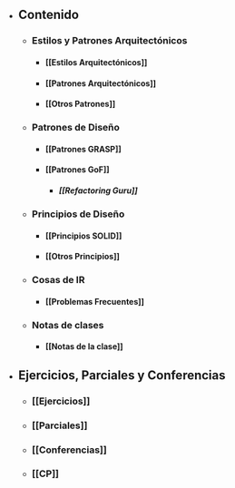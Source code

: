 - ##  Contenido
	- ### Estilos y Patrones Arquitectónicos
		- #### [[Estilos Arquitectónicos]]
		- #### [[Patrones Arquitectónicos]]
		- #### [[Otros Patrones]]
	- ### Patrones de Diseño
		- #### [[Patrones GRASP]]
		- #### [[Patrones GoF]]
			- ##### [[Refactoring Guru]]
	- ### Principios de Diseño
		- #### [[Principios SOLID]]
		- #### [[Otros Principios]]
	- ### Cosas de IR
		- #### [[Problemas Frecuentes]]
	- ### Notas de clases
		- #### [[Notas de la clase]]
- ## Ejercicios, Parciales y Conferencias
	- ### [[Ejercicios]]
	- ### [[Parciales]]
	- ### [[Conferencias]]
	- ### [[CP]]


